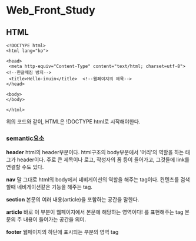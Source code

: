 # Web_Front_Study

## HTML

    <!DOCTYPE html>  
    <html lang="ko">  

    <head>  
     <meta http-equiv="Content-Type" content="text/html; charset=utf-8">  <!--한글깨짐 방지-->
     <title>Hello-inuin</title>  <!--웹페이지의 제목-->
    </head>  
    
    <body>  
    </body>  
    
    </html>

위의 코드와 같이, HTML은 !DOCTYPE html로 시작해야한다.

### semantic요소
**header**
html의 header부분이다.
html구조의 body부분에서 '머리'의 역할을 하는 태그가 header이다.
주로 큰 제목이나 로고, 작성자의 폼 등이 들어가고, 그것들에 link를 연결할 수도 있다.

**nav**
말 그대로 html의 body에서 네비게이션의 역할을 해주는 tag이다.
컨텐츠를 검색할때 네비게이션같은 기능을 해주는 tag.

**section**
본문의 여러 내용(article)을 포함하는 공간을 말한다.

**article**
바로 이 부분이 웹페이지에서 본문에 해당하는 영역이다! 를 표현해주는 tag
본문의 주 내용이 들어가는 공간을 의미.

**footer**
웹페이지의 하단에 표시되는 부분의 영역 tag

